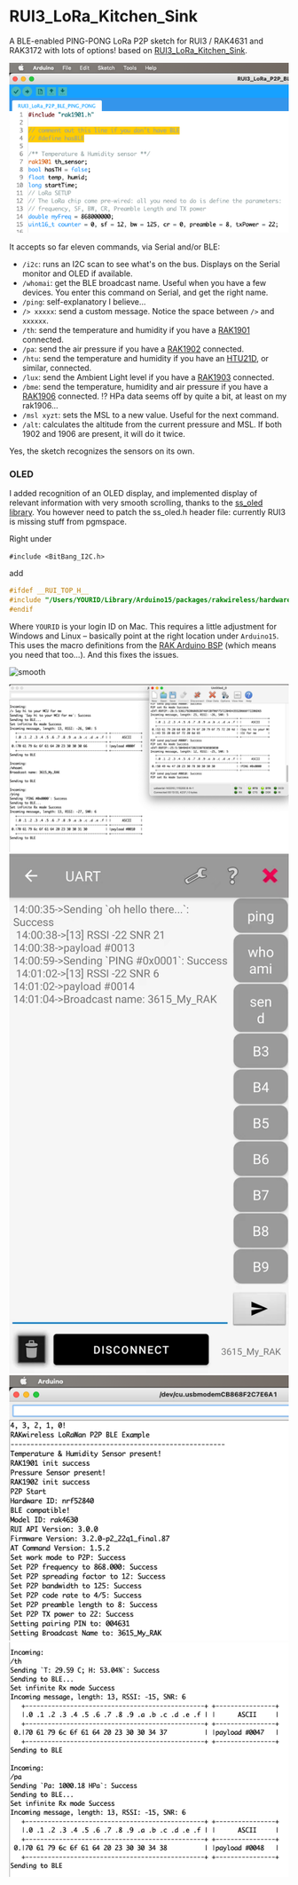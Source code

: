 # RUI3_LoRa_Kitchen_Sink

A BLE-enabled PING-PONG LoRa P2P sketch for RUI3 / RAK4631 and RAK3172 with lots of options! based on [RUI3_LoRa_Kitchen_Sink](https://github.com/Kongduino/RUI3_LoRa_Kitchen_Sink).

![BLE](BLE.png)

It accepts so far eleven commands, via Serial and/or BLE:

* `/i2c`: runs an I2C scan to see what's on the bus. Displays on the Serial monitor and OLED if available.
* `/whomai`: get the BLE broadcast name. Useful when you have a few devices. You enter this command on Serial, and get the right name.
* `/ping`: self-explanatory I believe...
* `/> xxxxx`: send a custom message. Notice the space between `/>` and `xxxxxx`.
* `/th`: send the temperature and humidity if you have a [RAK1901](https://store.rakwireless.com/products/rak1901-shtc3-temperature-humidity-sensor) connected.
* `/pa`: send the air pressure if you have a [RAK1902](https://store.rakwireless.com/products/rak1902-kps22hb-barometric-pressure-sensor) connected.
* `/htu`: send the temperature and humidity if you have an [HTU21D](https://www.mikroe.com/htu21d-click), or similar, connected.
* `/lux`: send the Ambient Light level if you have a [RAK1903](https://store.rakwireless.com/products/rak1903-opt3001dnpr-ambient-light-sensor) connected.
* `/bme`: send the temperature, humidity and air pressure if you have a [RAK1906](https://store.rakwireless.com/products/rak1906-bme680-environment-sensor) connected.
⁉️ HPa data seems off by quite a bit, at least on my rak1906...
* `/msl xyzt`: sets the MSL to a new value. Useful for the next command.
* `/alt`: calculates the altitude from the current pressure and MSL. If both 1902 and 1906 are present, it will do it twice.

Yes, the sketch recognizes the sensors on its own.

### OLED

I added recognition of an OLED display, and implemented display of relevant information with very smooth scrolling, thanks to the [ss_oled library](https://github.com/bitbank2/ss_oled). You however need to patch the ss_oled.h header file: currently RUI3 is missing stuff from pgmspace.

Right under

`#include <BitBang_I2C.h>`

add

```c
#ifdef __RUI_TOP_H__
#include "/Users/YOURID/Library/Arduino15/packages/rakwireless/hardware/nrf52/1.0.1/cores/nRF5/avr/pgmspace.h"
#endif
```

Where `YOURID` is your login ID on Mac. This requires a little adjustment for Windows and Linux – basically point at the right location under `Arduino15`. This uses the macro definitions from the [RAK Arduino BSP](https://github.com/RAKWireless/RAK-nRF52-Arduino) (which means you need that too...). And this fixes the issues.

![smooth](oledpingpong.gif)

![Serial_Screenshot](Serial_Screenshot.png)
![BLE_Screenshot](BLE_Screenshot.jpg)
![Sensors_A](SensorsA.png)
![Sensors_B](SensorsB.png)

